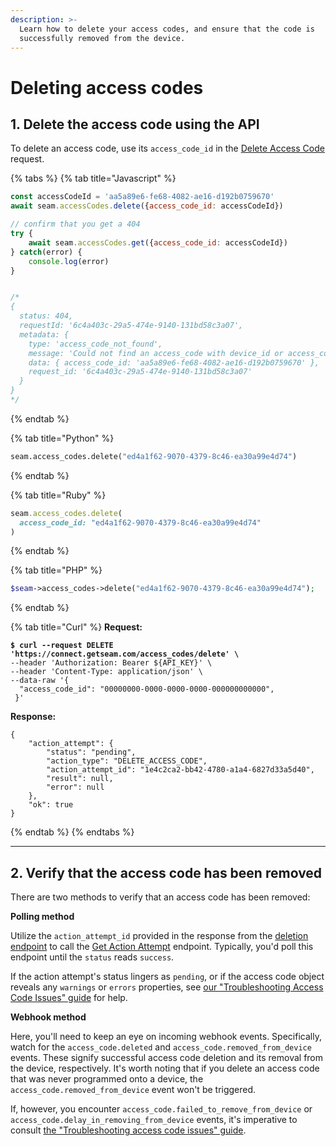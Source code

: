 ```yaml
---
description: >-
  Learn how to delete your access codes, and ensure that the code is
  successfully removed from the device.
---
```


# Deleting access codes

## 1. Delete the access code using the API

To delete an access code, use its `access_code_id` in the [Delete Access Code](../../../api-clients/access-codes/delete-an-access-code.md) request.

{% tabs %}
{% tab title="Javascript" %}
```javascript
const accessCodeId = 'aa5a89e6-fe68-4082-ae16-d192b0759670'
await seam.accessCodes.delete({access_code_id: accessCodeId})

// confirm that you get a 404
try {
    await seam.accessCodes.get({access_code_id: accessCodeId})
} catch(error) {
    console.log(error)
}


/*
{
  status: 404,
  requestId: '6c4a403c-29a5-474e-9140-131bd58c3a07',
  metadata: {
    type: 'access_code_not_found',
    message: 'Could not find an access_code with device_id or access_code_id',
    data: { access_code_id: 'aa5a89e6-fe68-4082-ae16-d192b0759670' },
    request_id: '6c4a403c-29a5-474e-9140-131bd58c3a07'
  }
}
*/

```
{% endtab %}

{% tab title="Python" %}
```python
seam.access_codes.delete("ed4a1f62-9070-4379-8c46-ea30a99e4d74")
```
{% endtab %}

{% tab title="Ruby" %}
```ruby
seam.access_codes.delete(
  access_code_id: "ed4a1f62-9070-4379-8c46-ea30a99e4d74"
)
```
{% endtab %}

{% tab title="PHP" %}
```php
$seam->access_codes->delete("ed4a1f62-9070-4379-8c46-ea30a99e4d74");
```
{% endtab %}

{% tab title="Curl" %}
**Request:**

<pre class="language-bash"><code class="lang-bash"><strong>$ curl --request DELETE 'https://connect.getseam.com/access_codes/delete' \
</strong>--header 'Authorization: Bearer ${API_KEY}' \
--header 'Content-Type: application/json' \
--data-raw '{
  "access_code_id": "00000000-0000-0000-0000-000000000000",
 }'
</code></pre>

**Response:**

```
{
    "action_attempt": {
        "status": "pending",
        "action_type": "DELETE_ACCESS_CODE",
        "action_attempt_id": "1e4c2ca2-bb42-4780-a1a4-6827d33a5d40",
        "result": null,
        "error": null
    },
    "ok": true
}
```
{% endtab %}
{% endtabs %}

***

## 2. Verify that the access code has been removed

There are two methods to verify that an access code has been removed:

**Polling method**

Utilize the `action_attempt_id` provided in the response from the [deletion endpoint](../../../api-clients/access-codes/delete-an-access-code.md) to call the [Get Action Attempt](../../../api-clients/action-attempt/get-action-attempt.md) endpoint. Typically, you'd poll this endpoint until the `status` reads `success`.

If the action attempt's status lingers as `pending`, or if the access code object reveals any `warnings` or `errors` properties, see [our "Troubleshooting Access Code Issues" guide](troubleshooting-access-code-issues.md) for help.

**Webhook method**

Here, you'll need to keep an eye on incoming webhook events. Specifically, watch for the `access_code.deleted` and `access_code.removed_from_device` events. These signify successful access code deletion and its removal from the device, respectively. It's worth noting that if you delete an access code that was never programmed onto a device, the `access_code.removed_from_device` event won't be triggered.

If, however, you encounter `access_code.failed_to_remove_from_device` or `access_code.delay_in_removing_from_device` events, it's imperative to consult [the "Troubleshooting access code issues" guide](troubleshooting-access-code-issues.md).
